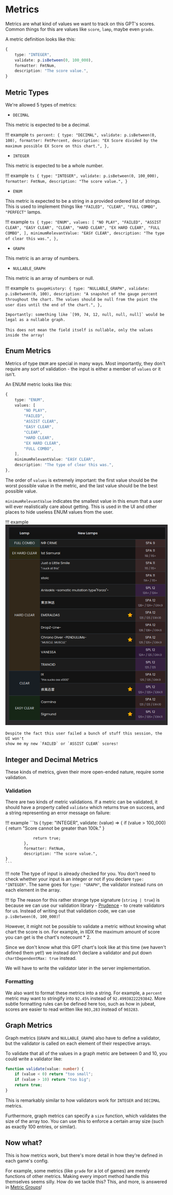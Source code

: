 # Metrics

Metrics are what kind of values we want to track on this GPT's scores. Common things for this are values like `score`, `lamp`, maybe even `grade`.

A metric definition looks like this:

```ts
{
	type: "INTEGER",
	validate: p.isBetween(0, 100_000),
	formatter: FmtNum,
	description: "The score value.",
}
```

## Metric Types

We're allowed 5 types of metrics:

- `DECIMAL`

This metric is expected to be a decimal.

!!! example
	```ts
	percent: {
		type: "DECIMAL",
		validate: p.isBetween(0, 100),
		formatter: FmtPercent,
		description: "EX Score divided by the maximum possible EX Score on this chart.",
	},
	```

- `INTEGER`

This metric is expected to be a whole number.

!!! example
	```ts
	{
		type: "INTEGER",
		validate: p.isBetween(0, 100_000),
		formatter: FmtNum,
		description: "The score value.",
	}
	```

- `ENUM`

This metric is expected to be a string in a provided ordered list of strings. This is used to implement things like `"FAILED", "CLEAR", "FULL COMBO", "PERFECT"` lamps.

!!! example
	```ts
	{
		type: "ENUM",
		values: [
			"NO PLAY",
			"FAILED",
			"ASSIST CLEAR",
			"EASY CLEAR",
			"CLEAR",
			"HARD CLEAR",
			"EX HARD CLEAR",
			"FULL COMBO",
		],
		minimumRelevantValue: "EASY CLEAR",
		description: "The type of clear this was.",
	},
	```


- `GRAPH`

This metric is an array of numbers.

- `NULLABLE_GRAPH`

This metric is an array of numbers or null.

!!! example
	```ts
		gaugeHistory: {
			type: "NULLABLE_GRAPH",
			validate: p.isBetween(0, 100),
			description:
				"A snapshot of the gauge percent throughout the chart. The values should be null from the point the user dies until the end of the chart.",
		},
	```

	Importantly: something like `[99, 74, 12, null, null, null]` would be legal as a nullable graph.

	This does not mean the field itself is nullable, only the values inside the array!

## Enum Metrics

Metrics of type `ENUM` are special in many ways. Most importantly, they don't require
any sort of validation - the input is either a member of `values` or it isn't.

An ENUM metric looks like this: 
```ts
{
	type: "ENUM",
	values: [
		"NO PLAY",
		"FAILED",
		"ASSIST CLEAR",
		"EASY CLEAR",
		"CLEAR",
		"HARD CLEAR",
		"EX HARD CLEAR",
		"FULL COMBO",
	],
	minimumRelevantValue: "EASY CLEAR",
	description: "The type of clear this was.",
},
```

The order of `values` is extremely important: the first value should be the worst possible value in the metric, and the last value should be the best possible value.

`minimumRelevantValue` indicates the smallest value in this enum that a user will
ever realistically care about getting. This is used in the UI and other places to
hide useless ENUM values from the user.

!!! example
	![](../../images/min-relevant-value.png)

	Despite the fact this user failed a bunch of stuff this session, the UI won't
	show me my new `FAILED` or `ASSIST CLEAR` scores!

## Integer and Decimal Metrics

These kinds of metrics, given their more open-ended nature, require some validation.

### Validation

There are two kinds of metric validations. If a metric can be validated, it should have
a property called `validate` which returns true on success, and a string representing
an error message on failure:

!!! example
	```ts
	{
			type: "INTEGER",
			validate: (value) => {
				if (value > 100_000) { return "Score cannot be greater than 100k." }

				return true;
			},
			formatter: FmtNum,
			description: "The score value.",
	}
	```

!!! note
	The type of input is already checked for you. You don't need to check whether your
	input is an integer or not if you declare `type: "INTEGER"`. The same goes for
	`type: "GRAPH"`, the validator instead runs on each element in the array.

!!! tip
	The reason for this rather strange type signature (`string | true`) is because we
	can use our validation library - [Prudence](https://github.com/zkldi/Prudence) - to create validators for us. Instead
	of writing out that validation code, we can use `p.isBetween(0, 100_000)`!

However, it might not be possible to validate a metric without knowing what chart
the score is on. For example, in IIDX the maximum amount of score you can get is
the chart's notecount * 2.

Since we don't know what this GPT chart's look like at this time (we haven't defined them yet!)
we instead don't declare a validator and put down `chartDependentMax: true` instead.

We will have to write the validator later in the server implementation.

### Formatting

We also want to format these metrics into a string. For example, a `percent` metric may want to stringify into `92.45%` instead of `92.49938222293842`.
More subtle formatting rules can be defined here too, such as how in jubeat, scores are
easier to read written like `903,283` instead of `903283`.

## Graph Metrics

Graph metrics (`GRAPH` and `NULLABLE_GRAPH`) also have to define a validator, but the validator is called on each element of their respective arrays.

To validate that all of the values in a graph metric are between 0 and 10, you could
write a validator like:
```ts
function validate(value: number) {
	if (value < 0) return "too small";
	if (value > 10) return "too big";
	return true;
}
```

This is remarkably similar to how validators work for `INTEGER` and `DECIMAL` metrics.

Furthermore, graph metrics can specify a `size` function, which validates the size of
the array too. You can use this to enforce a certain array size (such as exactly 100 entries, or similar).

## Now what?

This is how metrics work, but there's more detail in how they're defined in each game's config.

For example, some metrics (like `grade` for a lot of games) are merely functions of other metrics. Making every import method handle this themselves seems silly. How do we tackle this? This, and more, is answered in [Metric Groups](./metric-groups.md)!
